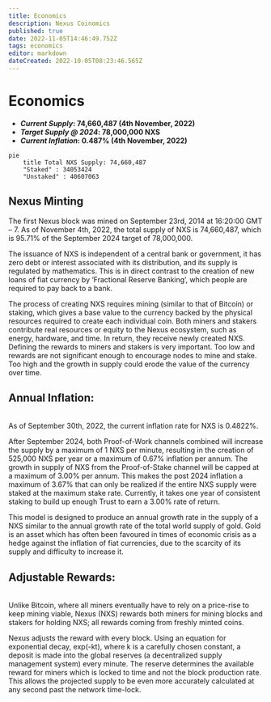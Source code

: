 ```yaml
---
title: Economics
description: Nexus Coinomics
published: true
date: 2022-11-05T14:46:49.752Z
tags: economics
editor: markdown
dateCreated: 2022-10-05T08:23:46.565Z
---
```


# Economics

* ***Current Supply*: 74,660,487 (4th November, 2022)**
* ***Target Supply @ 2024*: 78,000,000 NXS**
* ***Current Inflation*: 0.487% (4th November, 2022)**

```mermaid size = 200%
pie
    title Total NXS Supply: 74,660,487
    "Staked" : 34053424
    "Unstaked" : 40607063
```
## Nexus Minting

The first Nexus block was mined on September 23rd, 2014 at 16:20:00 GMT – 7. As of November 4th, 2022, the total supply of NXS is 74,660,487, which is 95.71% of the September 2024 target of 78,000,000.

The issuance of NXS is independent of a central bank or government, it has zero debt or interest associated with its distribution, and its supply is regulated by mathematics. This is in direct contrast to the creation of new loans of fiat currency by ‘Fractional Reserve Banking’, which people are required to pay back to a bank.

The process of creating NXS requires mining (similar to that of Bitcoin) or staking, which gives a base value to the currency backed by the physical resources required to create each individual coin. Both miners and stakers contribute real resources or equity to the Nexus ecosystem, such as energy, hardware, and time. In return, they receive newly created NXS. Defining the rewards to miners and stakers is very important. Too low and rewards are not significant enough to encourage nodes to mine and stake. Too high and the growth in supply could erode the value of the currency over time.

## **Annual Inflation:**

\
As of September 30th, 2022, the current inflation rate for NXS is 0.4822%.

After September 2024, both Proof-of-Work channels combined will increase the supply by a maximum of 1 NXS per minute, resulting in the creation of 525,000 NXS per year or a maximum of 0.67% inflation per annum. The growth in supply of NXS from the Proof-of-Stake channel will be capped at a maximum of 3.00% per annum. This makes the post 2024 inflation a maximum of 3.67% that can only be realized if the entire NXS supply were staked at the maximum stake rate. Currently, it takes one year of consistent staking to build up enough Trust to earn a 3.00% rate of return.

This model is designed to produce an annual growth rate in the supply of a NXS similar to the annual growth rate of the total world supply of gold. Gold is an asset which has often been favoured in times of economic crisis as a hedge against the inflation of fiat currencies, due to the scarcity of its supply and difficulty to increase it.

## **Adjustable Rewards:**

\
Unlike Bitcoin, where all miners eventually have to rely on a price-rise to keep mining viable, Nexus (NXS) rewards both miners for mining blocks and stakers for holding NXS; all rewards coming from freshly minted coins.

Nexus adjusts the reward with every block. Using an equation for exponential decay, exp(-kt), where k is a carefully chosen constant, a deposit is made into the global reserves (a decentralized supply management system) every minute. The reserve determines the available reward for miners which is locked to time and not the block production rate. This allows the projected supply to be even more accurately calculated at any second past the network time-lock.
